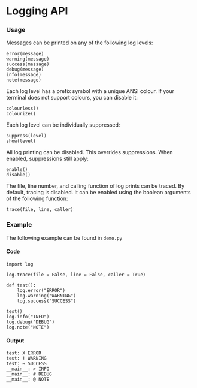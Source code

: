 # Logging API

### Usage

Messages can be printed on any of the following log levels:

```
error(message)
warning(message)
success(message)
debug(message)
info(message)
note(message)
```

Each log level has a prefix symbol with a unique ANSI colour.  If your terminal does not support colours, you can disable it:


```
colourless()
colourize()
```

Each log level can be individually suppressed:

```
suppress(level)
show(level)
```

All log printing can be disabled.  This overrides suppressions.  When enabled, suppressions still apply:

```
enable()
disable()
```

The file, line number, and calling function of log prints can be traced.
By default, tracing is disabled.  It can be enabled using the boolean arguments of the following function:

```
trace(file, line, caller)
```

### Example

The following example can be found in `demo.py`

#### Code

```
import log

log.trace(file = False, line = False, caller = True)

def test():
	log.error("ERROR")
	log.warning("WARNING")
	log.success("SUCCESS")

test()
log.info("INFO")
log.debug("DEBUG")
log.note("NOTE")
```

#### Output

```
test: X ERROR
test: ! WARNING
test: ~ SUCCESS
__main__: > INFO
__main__: # DEBUG
__main__: @ NOTE
```

